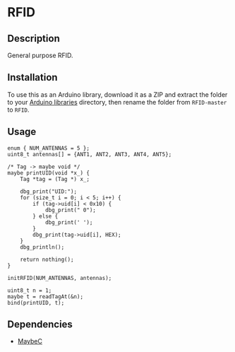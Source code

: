 # RFID

## Description

General purpose RFID.

## Installation
To use this as an Arduino library, download it as a ZIP and extract the folder to your [Arduino libraries](https://www.arduino.cc/en/hacking/libraries) directory, then rename the folder from `RFID-master` to `RFID`.

## Usage

```
enum { NUM_ANTENNAS = 5 };
uint8_t antennas[] = {ANT1, ANT2, ANT3, ANT4, ANT5};

/* Tag -> maybe void */
maybe printUID(void *x_) {
	Tag *tag = (Tag *) x_;
	
	dbg_print("UID:");
	for (size_t i = 0; i < 5; i++) {
		if (tag->uid[i] < 0x10) {
			dbg_print(" 0");
		} else {
			dbg_print(' ');
		}
		dbg_print(tag->uid[i], HEX);
	}
	dbg_println();

	return nothing();
}

initRFID(NUM_ANTENNAS, antennas);

uint8_t n = 1;
maybe t = readTagAt(&n);
bind(printUID, t);
```

## Dependencies

- [MaybeC](https://github.com/SlimTim10/MaybeC)